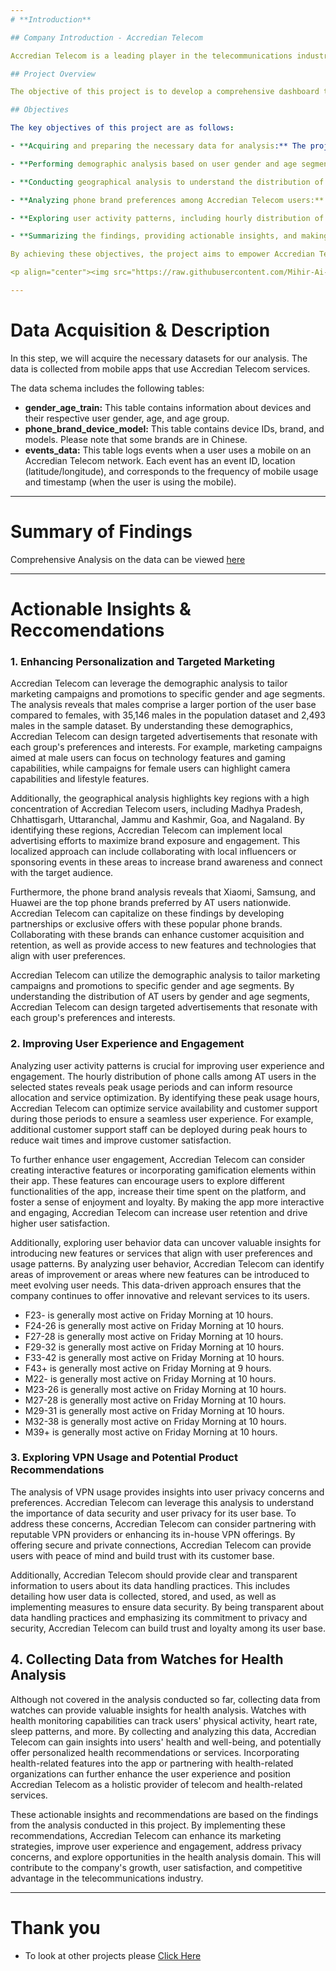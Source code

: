 ```yaml
---
# **Introduction**

## Company Introduction - Accredian Telecom

Accredian Telecom is a leading player in the telecommunications industry, providing a wide range of services to millions of users. As the industry becomes increasingly competitive, Accredian Telecom recognizes the importance of personalization and customization in order to stay ahead. With this goal in mind, the company aims to leverage the vast amount of behavioral data generated by mobile devices active daily in India. By harnessing this data, Accredian Telecom can help its clients better understand their target audiences and enhance their interactions.

## Project Overview

The objective of this project is to develop a comprehensive dashboard that enables a deep understanding of users' demographic characteristics, mobile usage patterns, geolocation information, and mobile device properties. Through careful analysis of these data points, the dashboard will provide valuable insights to millions of developers and brand advertisers, facilitating data-driven marketing efforts. By understanding user preferences, behavior, and demographics, the dashboard will support the creation of highly relevant marketing strategies, resulting in more effective campaigns and better audience engagement.

## Objectives

The key objectives of this project are as follows:

- **Acquiring and preparing the necessary data for analysis:** The project will involve retrieving and processing three primary datasets: demographic information (including user gender and age), mobile device properties (brand and model), and event data (capturing mobile usage, geolocation, and timestamps).

- **Performing demographic analysis based on user gender and age segments:** The project will examine the distribution of Accredian Telecom users by gender and age segments. This analysis will provide insights into the composition of the user base and help identify any demographic trends or patterns.

- **Conducting geographical analysis to understand the distribution of Accredian Telecom users in focus states:** By analyzing the geolocation data of users, the project will explore the distribution of Accredian Telecom users across different states. This analysis will shed light on the concentration of users in specific regions and enable a better understanding of the company's reach.

- **Analyzing phone brand preferences among Accredian Telecom users:** The project will investigate the distribution of phone brands among Accredian Telecom users. This analysis will provide insights into the popularity of different brands within the user base and help identify any brand preferences or correlations with demographic factors.

- **Exploring user activity patterns, including hourly distribution of phone calls and user activity time analysis:** The project will delve into user activity patterns by examining the hourly distribution of phone calls and analyzing user activity over time. This analysis will offer valuable insights into user engagement patterns, peak usage hours, and potential trends in mobile usage behavior.

- **Summarizing the findings, providing actionable insights, and making recommendations for further analysis:** The project will summarize the key findings from the various analyses conducted. It will provide actionable insights for marketers and developers, helping them optimize their strategies and campaigns. Additionally, the project will suggest recommendations for further analysis to explore additional dimensions of the data and extract deeper insights.

By achieving these objectives, the project aims to empower Accredian Telecom and its clients with a powerful data-driven dashboard that facilitates targeted marketing, audience understanding, and enhanced user engagement.

<p align="center"><img src="https://raw.githubusercontent.com/Mihir-Ai-lab/Academic-Projects/main/Images/Analytics.gif"></p>

---
```

# **Data Acquisition & Description**

In this step, we will acquire the necessary datasets for our analysis. The data is collected from mobile apps that use Accredian Telecom services. 

The data schema includes the following tables:

- **gender_age_train:** This table contains information about devices and their respective user gender, age, and age group.
- **phone_brand_device_model:** This table contains device IDs, brand, and models. Please note that some brands are in Chinese.
- **events_data:** This table logs events when a user uses a mobile on an Accredian Telecom network. Each event has an event ID, location (latitude/longitude), and corresponds to the frequency of mobile usage and timestamp (when the user is using the mobile).

---
# **Summary of Findings**

Comprehensive Analysis on the data can be viewed [here](https://github.com/Mihir-Ai-lab/Academic-Projects/blob/main/ML%20Projects/AE%20Corp/submission.csv "here")

---
# **Actionable Insights & Reccomendations**

### 1. Enhancing Personalization and Targeted Marketing

Accredian Telecom can leverage the demographic analysis to tailor marketing campaigns and promotions to specific gender and age segments. The analysis reveals that males comprise a larger portion of the user base compared to females, with 35,146 males in the population dataset and 2,493 males in the sample dataset. By understanding these demographics, Accredian Telecom can design targeted advertisements that resonate with each group's preferences and interests. For example, marketing campaigns aimed at male users can focus on technology features and gaming capabilities, while campaigns for female users can highlight camera capabilities and lifestyle features.

Additionally, the geographical analysis highlights key regions with a high concentration of Accredian Telecom users, including Madhya Pradesh, Chhattisgarh, Uttaranchal, Jammu and Kashmir, Goa, and Nagaland. By identifying these regions, Accredian Telecom can implement local advertising efforts to maximize brand exposure and engagement. This localized approach can include collaborating with local influencers or sponsoring events in these areas to increase brand awareness and connect with the target audience.

Furthermore, the phone brand analysis reveals that Xiaomi, Samsung, and Huawei are the top phone brands preferred by AT users nationwide. Accredian Telecom can capitalize on these findings by developing partnerships or exclusive offers with these popular phone brands. Collaborating with these brands can enhance customer acquisition and retention, as well as provide access to new features and technologies that align with user preferences.

Accredian Telecom can utilize the demographic analysis to tailor marketing campaigns and promotions to specific gender and age segments. By understanding the distribution of AT users by gender and age segments, Accredian Telecom can design targeted advertisements that resonate with each group's preferences and interests.

### 2. Improving User Experience and Engagement

Analyzing user activity patterns is crucial for improving user experience and engagement. The hourly distribution of phone calls among AT users in the selected states reveals peak usage periods and can inform resource allocation and service optimization. By identifying these peak usage hours, Accredian Telecom can optimize service availability and customer support during those periods to ensure a seamless user experience. For example, additional customer support staff can be deployed during peak hours to reduce wait times and improve customer satisfaction.

To further enhance user engagement, Accredian Telecom can consider creating interactive features or incorporating gamification elements within their app. These features can encourage users to explore different functionalities of the app, increase their time spent on the platform, and foster a sense of enjoyment and loyalty. By making the app more interactive and engaging, Accredian Telecom can increase user retention and drive higher user satisfaction.

Additionally, exploring user behavior data can uncover valuable insights for introducing new features or services that align with user preferences and usage patterns. By analyzing user behavior, Accredian Telecom can identify areas of improvement or areas where new features can be introduced to meet evolving user needs. This data-driven approach ensures that the company continues to offer innovative and relevant services to its users.

- F23- is generally most active on Friday Morning at 10 hours.
- F24-26 is generally most active on Friday Morning at 10 hours.
- F27-28 is generally most active on Friday Morning at 10 hours.
- F29-32 is generally most active on Friday Morning at 10 hours.
- F33-42 is generally most active on Friday Morning at 10 hours.
- F43+ is generally most active on Friday Morning at 9 hours.
- M22- is generally most active on Friday Morning at 10 hours.
- M23-26 is generally most active on Friday Morning at 10 hours.
- M27-28 is generally most active on Friday Morning at 10 hours.
- M29-31 is generally most active on Friday Morning at 10 hours.
- M32-38 is generally most active on Friday Morning at 10 hours.
- M39+ is generally most active on Friday Morning at 10 hours.

### 3. Exploring VPN Usage and Potential Product Recommendations

The analysis of VPN usage provides insights into user privacy concerns and preferences. Accredian Telecom can leverage this analysis to understand the importance of data security and user privacy for its user base. To address these concerns, Accredian Telecom can consider partnering with reputable VPN providers or enhancing its in-house VPN offerings. By offering secure and private connections, Accredian Telecom can provide users with peace of mind and build trust with its customer base.

Additionally, Accredian Telecom should provide clear and transparent information to users about its data handling practices. This includes detailing how user data is collected, stored, and used, as well as implementing measures to ensure data security. By being transparent about data handling practices and emphasizing its commitment to privacy and security, Accredian Telecom can build trust and loyalty among its user base.

## 4. Collecting Data from Watches for Health Analysis

Although not covered in the analysis conducted so far, collecting data from watches can provide valuable insights for health analysis. Watches with health monitoring capabilities can track users' physical activity, heart rate, sleep patterns, and more. By collecting and analyzing this data, Accredian Telecom can gain insights into users' health and well-being, and potentially offer personalized health recommendations or services. Incorporating health-related features into the app or partnering with health-related organizations can further enhance the user experience and position Accredian Telecom as a holistic provider of telecom and health-related services.

These actionable insights and recommendations are based on the findings from the analysis conducted in this project. By implementing these recommendations, Accredian Telecom can enhance its marketing strategies, improve user experience and engagement, address privacy concerns, and explore opportunities in the health analysis domain. This will contribute to the company's growth, user satisfaction, and competitive advantage in the telecommunications industry.

---
# **Thank you**

- To look at other projects please [Click Here](https://github.com/Mihir-Ai-lab/Academic-Projects/tree/main "Click Here")
 
